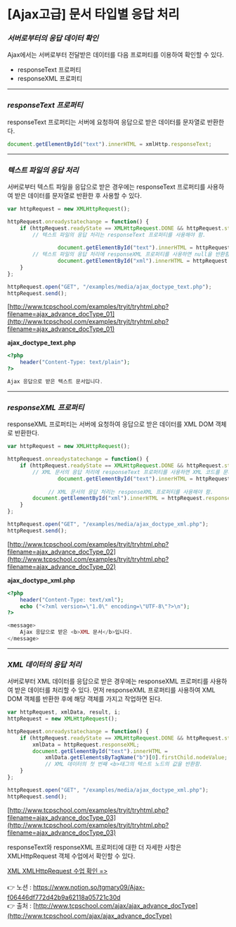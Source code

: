 # [Ajax고급] 문서 타입별 응답 처리

### *서버로부터의 응답 데이터 확인*

Ajax에서는 서버로부터 전달받은 데이터를 다음 프로퍼티를 이용하여 확인할 수 있다.

- responseText 프로퍼티
- responseXML 프로퍼티

---

### ***responseText 프로퍼티***

responseText 프로퍼티는 서버에 요청하여 응답으로 받은 데이터를 문자열로 반환한다.

```jsx
document.getElementById("text").innerHTML = xmlHttp.responseText;
```

---

### *텍스트 파일의 응답 처리*

서버로부터 텍스트 파일을 응답으로 받은 경우에는 responseText 프로퍼티를 사용하여 
받은 데이터를 문자열로 반환한 후 사용할 수 있다.

```jsx
var httpRequest = new XMLHttpRequest();

httpRequest.onreadystatechange = function() {
    if (httpRequest.readyState == XMLHttpRequest.DONE && httpRequest.status == 200 ) {
        // 텍스트 파일의 응답 처리는 responseText 프로퍼티를 사용해야 함.
        
				document.getElementById("text").innerHTML = httpRequest.responseText;
        // 텍스트 파일의 응답 처리에 responseXML 프로퍼티를 사용하면 null을 반환함.
				document.getElementById("xml").innerHTML = httpRequest.responseXML;
    }
};

httpRequest.open("GET", "/examples/media/ajax_doctype_text.php");
httpRequest.send();
```

[http://www.tcpschool.com/examples/tryit/tryhtml.php?filename=ajax_advance_docType_01](http://www.tcpschool.com/examples/tryit/tryhtml.php?filename=ajax_advance_docType_01)

**ajax_doctype_text.php**

```php
<?php
    header("Content-Type: text/plain");
?>

Ajax 응답으로 받은 텍스트 문서입니다.
```

---

### ***responseXML 프로퍼티***

responseXML 프로퍼티는 서버에 요청하여 응답으로 받은 데이터를 XML DOM 객체로 반환한다.

```jsx
var httpRequest = new XMLHttpRequest();

httpRequest.onreadystatechange = function() {
    if (httpRequest.readyState == XMLHttpRequest.DONE && httpRequest.status == 200 ) {
        // XML 문서의 응답 처리에 responseText 프로퍼티를 사용하면 XML 코드를 문자열로 반환함.
				document.getElementById("text").innerHTML = httpRequest.responseText;
       
			 // XML 문서의 응답 처리는 responseXML 프로퍼티를 사용해야 함.
        document.getElementById("xml").innerHTML = httpRequest.responseXML;
    }
};

httpRequest.open("GET", "/examples/media/ajax_doctype_xml.php");
httpRequest.send();
```

[http://www.tcpschool.com/examples/tryit/tryhtml.php?filename=ajax_advance_docType_02](http://www.tcpschool.com/examples/tryit/tryhtml.php?filename=ajax_advance_docType_02)

**ajax_doctype_xml.php**

```php
<?php
    header("Content-Type: text/xml");
    echo ("<?xml version=\"1.0\" encoding=\"UTF-8\"?>\n");
?>

<message>
    Ajax 응답으로 받은 <b>XML 문서</b>입니다.
</message>
```

---

### ***XML 데이터의 응답 처리***

서버로부터 XML 데이터를 응답으로 받은 경우에는 responseXML 프로퍼티를 사용하여 받은 데이터를 처리할 수 있다. 
먼저 responseXML 프로퍼티를 사용하여 XML DOM 객체를 반환한 후에 해당 객체를 가지고 
작업하면 된다.

```jsx
var httpRequest, xmlData, result, i;
httpRequest = new XMLHttpRequest();

httpRequest.onreadystatechange = function() {
    if (httpRequest.readyState == XMLHttpRequest.DONE && httpRequest.status == 200 ) {
        xmlData = httpRequest.responseXML;
        document.getElementById("text").innerHTML =
            xmlData.getElementsByTagName("b")[0].firstChild.nodeValue;
            // XML 데이터의 첫 번째 <b>태그의 텍스트 노드의 값을 반환함.
    }
};

httpRequest.open("GET", "/examples/media/ajax_doctype_xml.php");
httpRequest.send();
```

[http://www.tcpschool.com/examples/tryit/tryhtml.php?filename=ajax_advance_docType_03](http://www.tcpschool.com/examples/tryit/tryhtml.php?filename=ajax_advance_docType_03)

responseText와 responseXML 프로퍼티에 대한 더 자세한 사항은 XMLHttpRequest 객체 수업에서 
확인할 수 있다.

[XML XMLHttpRequest 수업 확인 =>](http://www.tcpschool.com/xml/xml_dom_xmlHttpRequest)
<br><br>
👉 노션 : https://www.notion.so/tgmary09/Ajax-f06446df772d42b9a62118a05721c30d
<br>
👉 출처 : [http://www.tcpschool.com/ajax/ajax_advance_docType](http://www.tcpschool.com/ajax/ajax_advance_docType)
